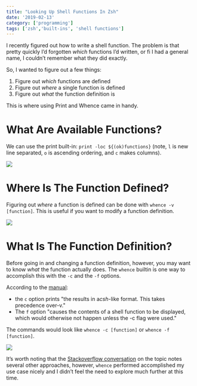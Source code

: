 ```yaml
---
title: "Looking Up Shell Functions In Zsh"
date: '2019-02-13'
category: ['programming']
tags: ['zsh','built-ins', 'shell functions']
---
```


I recently figured out how to write a shell function. The problem is that pretty quickly I’d forgotten *which* functions I’d written, or fi I had a general name, I couldn’t remember what they did exactly.

So, I wanted to figure out a few things:
1. Figure out *which* functions are defined
2. Figure out *where* a single function is defined
3. Figure out *what* the function definition is

This is where using Print and Whence came in handy.

# What Are Available Functions?
We can use the print built-in: `print -loc ${(ok)functions}` (note, `l` is new line separated, `o` is ascending ordering, and `c` makes columns).

![](./print.png)

# Where Is The Function Defined?
Figuring out *where* a function is defined can be done with `whence -v [function]`. This is useful if you want to modify a function definition.

![](./whence-path.png)

# What Is The Function Definition?
Before going in and changing a function definition, however, you may want to know *what* the function actually does.
The `whence` builtin is one way to accomplish this with the `-c` and the `-f` options.

According to the [manual](http://zsh.sourceforge.net/Doc/Release/Shell-Builtin-Commands.html):
* the `c` option prints "the results in a*csh*-like format. This takes precedence over-v."
* The `f` option "causes the contents of a shell function to be displayed, which would otherwise not happen unless the -c flag were used."

The commands would look like `whence -c [function]` or `whence -f [function]`.

![](./whence-define.png)

It’s worth noting that the [Stackoverflow conversation](https://stackoverflow.com/questions/11478673/how-to-show-zsh-function-definition-like-bash-type-myfunc) on the topic notes several other approaches, however, `whence` performed accomplished my use case nicely and I didn’t feel the need to explore much further at this time.